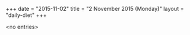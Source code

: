 +++
date = "2015-11-02"
title = "2 November 2015 (Monday)"
layout = "daily-diet"
+++

<p>&lt;no entries&gt;</p>